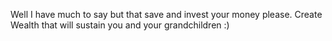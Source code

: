 Well I have much to say but that save and invest your money please.
Create Wealth that will sustain you and your grandchildren :)
